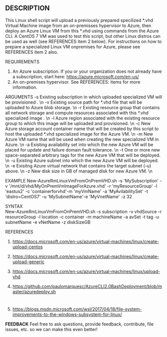 ## DESCRIPTION
This Linux shell script will upload a previously prepared specilized *.vhd Virtual Machine image from an on-premisses hypervisor to Azure, then deploy an Azure Linux VM from this *.vhd using commands from the Azure CLI.
A CentOS 7 VM was used to test this script, but other Linux distros can be used as well (see REFERENCES item 2 below).
For instructions on how to prepare a specialized Linux VM onpremises for Azure, please see REFERENCES item 2 also.

REQUIREMENTS
1. An Azure subscription. If you or your organization does not already have a subscription, start here: https://azure.microsoft.com/en-us/
2. An on-premises hypervisor. See REFERENCES: items for more information.

ARGUMENTS
-s Existing subscription in which uploaded specialized VM will be provisioned
. \n
-v Existing source path for *.vhd file that will be uploaded to Azure blob storage. \n
-r 
Existing resource group that contains all network storage and compute resources associated with this *.vhd specialized image
. \n
-l Azure region associated with the existing resource group to which this image will be uploaded and provisioned. \n
-c New Azure storage account container name that will be created by this script to host the uploaded *.vhd specialized image for the Azure VM. \n
-m New Azure VM name that will be used when creating the new specialized VM in Azure. \n
-a Existing availability set into which the new Azure VM will be placed for update and failure domain fault tolerance. \n
-t One or more new space-separated arbitrary tags for the new Azure VM that will be deployed. \n
-u Existing Azure subnet into which the new Azure VM will be deployed. \n
-e Exisitng Azure virtual network that contains the target subnet (-u) above. \n
-z New disk size in GB of managed disk for new Azure VM. \n

EXAMPLE
New-AzureRmLinuxVmFromOnPremVHD.sh -s 'MySubscription' -v '/mnt/d/vhd/MyOnPremVmImageForAzure.vhd' -r 'myResourceGroup' -l 'eastus2' -c 'containerforvhd'-m 'myVmName' -a 'MyAvilabilitySet' -t 'distro=CentOS7' -u 'MySubnetName'-e 'MyVnetName' -z 32

SYNTAX    	
New-AzureRmLinuxVmFromOnPremVHD.sh -s subscription -v vhdSource -r resourceGroup -l location -c container -m machineName -a avSet 
-t tag -u subnetName -e vNetName -z diskSizeGB

REFERENCES
1. https://docs.microsoft.com/en-us/azure/virtual-machines/linux/create-upload-centos
2. https://docs.microsoft.com/en-us/azure/virtual-machines/linux/create-upload-generic
3. https://docs.microsoft.com/en-us/azure/virtual-machines/linux/upload-vhd

4. https://github.com/paulomarquesc/AzureCLI2.0BashDeployment/blob/master/azuredeploy.sh
#
5. https://blogs.msdn.microsoft.com/wsl/2017/04/18/file-system-improvements-to-the-windows-subsystem-for-linux/

**FEEDBACK**
Feel free to ask questions, provide feedback, contribute, file issues, etc. so we can make this even better!
